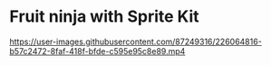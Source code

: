 # Fruit ninja with Sprite Kit



https://user-images.githubusercontent.com/87249316/226064816-b57c2472-8faf-418f-bfde-c595e95c8e89.mp4

